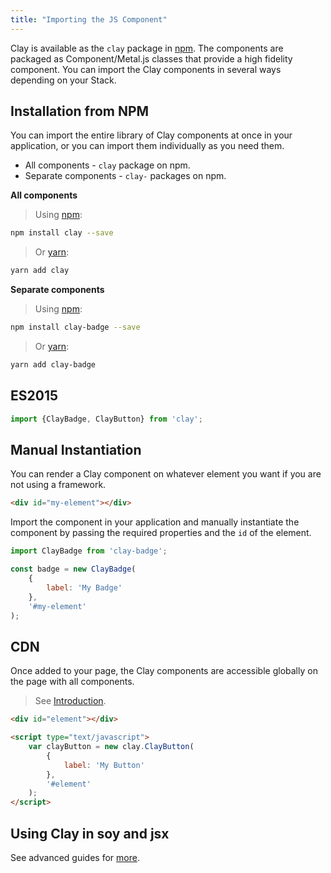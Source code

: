 ```yaml
---
title: "Importing the JS Component"
---
```


<article id="importing-the-js-component">

Clay is available as the `clay` package in [npm](https://www.npmjs.com/). The components are packaged as Component/Metal.js classes that provide a high fidelity component. You can import the Clay components in several ways depending on your Stack.

## Installation from NPM

You can import the entire library of Clay components at once in your application, or you can import them individually as you need them.

* All components - `clay` package on npm.
* Separate components - `clay-` packages on npm.

**All components**

> Using [npm](https://www.npmjs.com/):

```bash
npm install clay --save
```

> Or [yarn](https://yarnpkg.com/lang/en/):

```bash
yarn add clay
```

**Separate components**

> Using [npm](https://www.npmjs.com/):

```bash
npm install clay-badge --save
```

> Or [yarn](https://yarnpkg.com/lang/en/):

```bash
yarn add clay-badge
```

## ES2015

```javascript
import {ClayBadge, ClayButton} from 'clay';
```

## Manual Instantiation

You can render a Clay component on whatever element you want if you are not using a framework.

```html
<div id="my-element"></div>
```

Import the component in your application and manually instantiate the component by passing the required properties and the `id` of the element.

```javascript
import ClayBadge from 'clay-badge';

const badge = new ClayBadge(
    {
        label: 'My Badge'
    }, 
    '#my-element'
);
```

## CDN

Once added to your page, the Clay components are accessible globally on the page with all components.

> See [Introduction](/docs/get-started/introduction.html).

```html
<div id="element"></div>

<script type="text/javascript">
    var clayButton = new clay.ClayButton(
        {
            label: 'My Button'
        }, 
        '#element'
    );
</script>
```

## Using Clay in soy and jsx

See advanced guides for [more](/docs/advanced-guides/using-js-components-with-metal.html).

</article>
